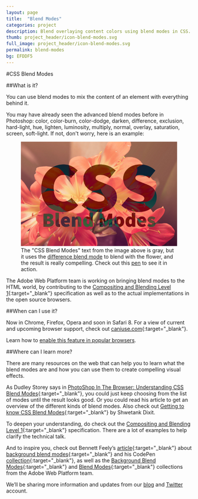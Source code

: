 ```yaml
---
layout: page
title:  "Blend Modes"
categories: project
description: Blend overlaying content colors using blend modes in CSS.
thumb: project_header/icon-blend-modes.svg
full_image: project_header/icon-blend-modes.svg
permalink: blend-modes
bg: EFDDF5
---
```

#CSS Blend Modes

##What is it?

You can use blend modes to mix the content of an element with everything behind it.

You may have already seen the advanced blend modes before in Photoshop: color, color-burn, color-dodge, darken, difference, exclusion, hard-light, hue, lighten, luminosity, multiply, normal, overlay, saturation, screen, soft-light. If not, don't worry, here is an example:

<figure>
  <a href="/img/css-blend-modes.png" target="_blank">
    <img src="/img/css-blend-modes.png" alt="CSS Blend Modes Example">
  </a>
  <figcaption>The "CSS Blend Modes" text from the image above is gray, but it uses the <a href="http://dev.w3.org/fxtf/compositing-1/#blendingdifference" target="_blank">difference blend mode</a> to blend with the flower, and the result is really compelling. Check out this <a href="http://codepen.io/adobe/pen/iAunb">pen</a> to see it in action.</figcaption>
</figure>

The Adobe Web Platform team is working on bringing blend modes to the HTML world, by contributing to the [Compositing and Blending Level 1](http://dev.w3.org/fxtf/compositing-1/){:target="_blank"} specification as well as to the actual implementations in the open source browsers.


##When can I use it?

Now in Chrome, Firefox, Opera and soon in Safari 8. For a view of current and upcoming browser support, check out [caniuse.com](http://caniuse.com/#search=blend-mode){:target="_blank"}.

Learn how to [enable this feature in popular browsers](http://webplatform.adobe.com/enable/).

##Where can I learn more?

There are many resources on the web that can help you to learn what the blend modes are and how you can use them to create compelling visual effects.

As Dudley Storey says in [PhotoShop In The Browser: Understanding CSS Blend Modes](http://demosthenes.info/blog/707/PhotoShop-In-The-Browser-Understanding-CSS-Blend-Modes){:target="_blank"}, you could just keep choosing from the list of modes until the result looks good. Or you could read his article to get an overview of the different kinds of blend modes. Also check out [Getting to know CSS Blend Modes](http://dev.opera.com/articles/getting-to-know-css-blend-modes/){:target="_blank"} by Shwetank Dixit.

To deepen your understanding, do check out the [Compositing and Blending Level 1](http://dev.w3.org/fxtf/compositing-1/){:target="_blank"} specification. There are a lot of examples to help clarify the technical talk.

And to inspire you, check out Bennett Feely’s [article](http://bennettfeely.com/gradients/){:target="_blank"} about [background blend modes](http://dev.w3.org/fxtf/compositing-1/#propdef-background-blend-mode){:target="_blank"} and his CodePen [collection](http://codepen.io/collection/Kgshi/){:target="_blank"}, as well as the [Background Blend Modes](http://codepen.io/collection/Hcdol/){:target="_blank"} and [Blend Modes](http://codepen.io/collection/hfxiw/){:target="_blank"} collections from the Adobe Web Platform team.

We’ll be sharing more information and updates from our [blog](http://blogs.adobe.com/webplatform/category/features/css-compositing/) and [Twitter](https://twitter.com/adobeweb) account.
